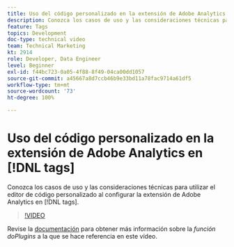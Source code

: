 ```yaml
---
title: Uso del código personalizado en la extensión de Adobe Analytics en  [!DNL tags]
description: Conozca los casos de uso y las consideraciones técnicas para utilizar el editor de código personalizado al configurar la extensión de Adobe Analytics en  [!DNL tags].
feature: Tags
topics: Development
doc-type: technical video
team: Technical Marketing
kt: 2914
role: Developer, Data Engineer
level: Beginner
exl-id: f44bc723-0a05-4f88-8f49-04ca00dd1057
source-git-commit: a45667a8d7ccb46b9e33bd11a78fac9714a61df5
workflow-type: tm+mt
source-wordcount: '73'
ht-degree: 100%

---
```


# Uso del código personalizado en la extensión de Adobe Analytics en [!DNL tags]

Conozca los casos de uso y las consideraciones técnicas para utilizar el editor de código personalizado al configurar la extensión de Adobe Analytics en [!DNL tags].

>[!VIDEO](https://video.tv.adobe.com/v/27272/?quality=12&learn=on)

Revise la [documentación](https://experienceleague.adobe.com/docs/analytics/implementation/vars/plugins/impl-plugins.html?lang=es) para obtener más información sobre la <i>función doPlugins</i> a la que se hace referencia en este vídeo.
